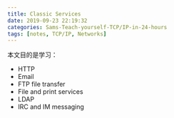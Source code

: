 ```yaml
---
title: Classic Services
date: 2019-09-23 22:19:32
categories: Sams-Teach-yourself-TCP/IP-in-24-hours
tags: [notes, TCP/IP, Networks]
---
```


本文目的是学习：

- HTTP
- Email
- FTP file transfer
- File and print services
- LDAP
- IRC and IM messaging
